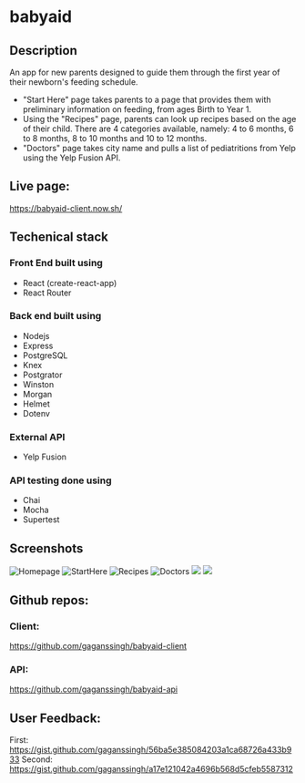 # babyaid

## Description
An app for new parents designed to guide them through the first year of their newborn's feeding schedule.
- "Start Here" page takes parents to a page that provides them with preliminary information on feeding, from ages Birth to Year 1.
- Using the "Recipes" page, parents can look up recipes based on the age of their child. There are 4 categories available, namely: 4 to 6 months, 6 to 8 months, 8 to 10 months and 10 to 12 months.
- "Doctors" page takes city name and pulls a list of pediatritions from Yelp using the Yelp Fusion API.

## Live page:
https://babyaid-client.now.sh/

## Techenical stack
### Front End built using
- React (create-react-app)
- React Router

### Back end built using
- Nodejs
- Express
- PostgreSQL
- Knex
- Postgrator
- Winston
- Morgan
- Helmet
- Dotenv

### External API
- Yelp Fusion

### API testing done using
- Chai
- Mocha
- Supertest

## Screenshots
![Homepage](/images/01-HomePage.png)
![StartHere](/images/02-StartHere.png)
![Recipes](/images/03-Recipes.png)
![Doctors](/images/04-Doctors.png)
<img src="/images/01-HomePage.png">
<img src="images/01-HomePage.png">

## Github repos:
### Client:
https://github.com/gaganssingh/babyaid-client

### API:
https://github.com/gaganssingh/babyaid-api


## User Feedback:
First: https://gist.github.com/gaganssingh/56ba5e385084203a1ca68726a433b933
Second: https://gist.github.com/gaganssingh/a17e121042a4696b568d5cfeb5587312

